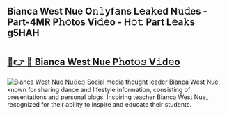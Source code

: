 ## Bianca West Nue O𝚗𝚕yf𝚊ns L𝚎a𝚔ed N𝚞𝚍es - Part-4MR P𝚑𝚘tos Vi𝚍𝚎o - H𝚘𝚝 Part L𝚎a𝚔s g5HAH

# <h2><a href="http://kfejsuo.oniu.top/?m=Bianca+West+Nue">🔗👉 🔴 Bianca West Nue P𝚑ot𝚘𝚜 V𝚒d𝚎o</a></h2>

[![Bianca West Nue Nu𝚍e𝚜](https://i.imgur.com/0qMVB7G.gif)](http://kfejsuo.oniu.top/?m=Bianca+West+Nue)
Social media thought leader Bianca West Nue, known for sharing dance and lifestyle information, consisting of presentations and personal blogs. Inspiring teacher Bianca West Nue, recognized for their ability to inspire and educate their students.  
